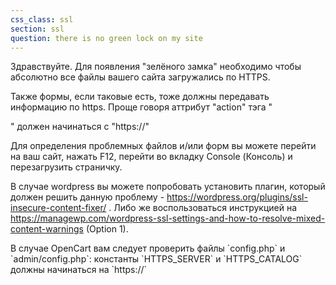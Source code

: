 ```yaml
---
css_class: ssl
section: ssl
question: there is no green lock on my site
---
```

Здравствуйте. Для появления "зелёного замка" необходимо чтобы абсолютно все файлы вашего сайта загружались по HTTPS.

Также формы, если таковые есть, тоже должны передавать информацию по https. Проще говоря аттрибут "action" тэга "<form>" должен начинаться с "https://" 

Для определения проблемных файлов и/или форм вы можете перейти на ваш сайт, нажать F12, перейти во вкладку Console (Консоль) и перезагрузить страничку.

В случае wordpress вы можете попробовать установить плагин, который должен решить данную проблему - https://wordpress.org/plugins/ssl-insecure-content-fixer/ . Либо же воспользоваться инструкцией на https://managewp.com/wordpress-ssl-settings-and-how-to-resolve-mixed-content-warnings (Option 1).

В случае OpenCart вам следует проверить файлы &#96;config.php&#96; и &#96;admin/config.php&#96;: константы &#96;HTTPS_SERVER&#96; и &#96;HTTPS_CATALOG&#96; должны начинаться на &#96;https://&#96;